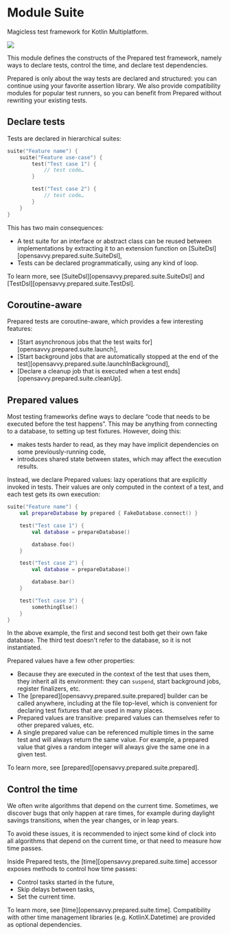 # Module Suite

Magicless test framework for Kotlin Multiplatform.

<a href="https://search.maven.org/search?q=dev.opensavvy.prepared.suite"><img src="https://img.shields.io/maven-central/v/dev.opensavvy.prepared/suite.svg?label=Maven%20Central"></a>

This module defines the constructs of the Prepared test framework, namely ways to declare tests, control the time, and declare test dependencies.

Prepared is only about the way tests are declared and structured: you can continue using your favorite assertion library.
We also provide compatibility modules for popular test runners, so you can benefit from Prepared without rewriting your existing tests.

## Declare tests

Tests are declared in hierarchical suites:

```kotlin
suite("Feature name") {
	suite("Feature use-case") {
		test("Test case 1") {
			// test code…
		}

		test("Test case 2") {
			// test code…
		}
	}
}
```

This has two main consequences:

- A test suite for an interface or abstract class can be reused between implementations by extracting it to an extension function on [SuiteDsl][opensavvy.prepared.suite.SuiteDsl],
- Tests can be declared programmatically, using any kind of loop.

To learn more, see [SuiteDsl][opensavvy.prepared.suite.SuiteDsl] and [TestDsl][opensavvy.prepared.suite.TestDsl].

## Coroutine-aware

Prepared tests are coroutine-aware, which provides a few interesting features:

- [Start asynchronous jobs that the test waits for][opensavvy.prepared.suite.launch],
- [Start background jobs that are automatically stopped at the end of the test][opensavvy.prepared.suite.launchInBackground],
- [Declare a cleanup job that is executed when a test ends][opensavvy.prepared.suite.cleanUp].

## Prepared values

Most testing frameworks define ways to declare “code that needs to be executed before the test happens”. This may be anything from connecting to a database, to setting up test fixtures. However, doing this:

- makes tests harder to read, as they may have implicit dependencies on some previously-running code,
- introduces shared state between states, which may affect the execution results.

Instead, we declare Prepared values: lazy operations that are explicitly invoked in tests. Their values are only computed in the context of a test, and each test gets its own execution:

```kotlin
suite("Feature name") {
	val prepareDatabase by prepared { FakeDatabase.connect() }

	test("Test case 1") {
		val database = prepareDatabase()

		database.foo()
	}

	test("Test case 2") {
		val database = prepareDatabase()

		database.bar()
	}

	test("Test case 3") {
		somethingElse()
	}
}
```

In the above example, the first and second test both get their own fake database. The third test doesn't refer to the database, so it is not instantiated.

Prepared values have a few other properties:

- Because they are executed in the context of the test that uses them, they inherit all its environment: they can `suspend`, start background jobs, register finalizers, etc.
- The [prepared][opensavvy.prepared.suite.prepared] builder can be called anywhere, including at the file top-level, which is convenient for declaring test fixtures that are used in many places.
- Prepared values are transitive: prepared values can themselves refer to other prepared values, etc.
- A single prepared value can be referenced multiple times in the same test and will always return the same value. For example, a prepared value that gives a random integer will always give the same one in a given test.

To learn more, see [prepared][opensavvy.prepared.suite.prepared].

## Control the time

We often write algorithms that depend on the current time. Sometimes, we discover bugs that only happen at rare times, for example during daylight savings transitions, when the year changes, or in leap years.

To avoid these issues, it is recommended to inject some kind of clock into all algorithms that depend on the current time, or that need to measure how time passes.

Inside Prepared tests, the [time][opensavvy.prepared.suite.time] accessor exposes methods to control how time passes:

- Control tasks started in the future,
- Skip delays between tasks,
- Set the current time.

To learn more, see [time][opensavvy.prepared.suite.time].
Compatibility with other time management libraries (e.g. KotlinX.Datetime) are provided as optional dependencies.
